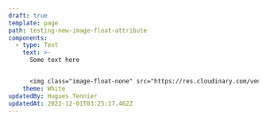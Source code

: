 ```yaml
---
draft: true
template: page
path: testing-new-image-float-attribute
components:
  - type: Text
    text: >-
      Some text here


      <img class="image-float-none" src="https://res.cloudinary.com/vendia/image/upload/f_auto,q_auto/v1669844608/frame_sqytcq.webp" alt="" ">
    theme: White
updatedBy: Hugues Tennier
updatedAt: 2022-12-01T03:25:17.462Z
---
```

